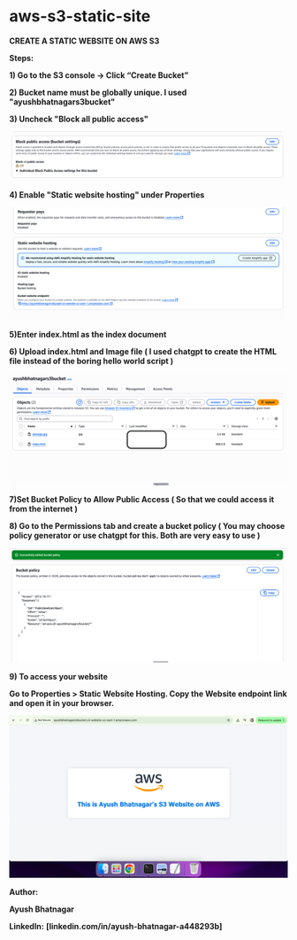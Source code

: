 # aws-s3-static-site

**CREATE A STATIC WEBSITE ON AWS S3**

**Steps:**

**1) Go to the S3 console → Click “Create Bucket”**

**2) Bucket name must be globally unique. I used "ayushbhatnagars3bucket"**

**3) Uncheck "Block all public access"**

![Screenshot](./Public_Access.png)


**4) Enable "Static website hosting" under Properties**

![Screenshot](./StaticWebsite_Settings.png)


**5)Enter index.html as the index document**


**6) Upload index.html and Image file ( I used chatgpt to create the HTML file instead of the boring hello world script )**

![Screenshot](./rootfolder.png)


**7)Set Bucket Policy to Allow Public Access ( So that we could access it from the internet )**


**8) Go to the Permissions tab and create a bucket policy ( You may choose policy generator or use chatgpt for this. Both are very easy to use )**

![Screenshot](./Bucket_Policy.png)


**9) To access your website**

**Go to Properties > Static Website Hosting. Copy the Website endpoint link and open it in your browser.**

![Screenshot](./Screenshot_of_website.png)

**Author:**

**Ayush Bhatnagar**

**LinkedIn:** **[linkedin.com/in/ayush-bhatnagar-a448293b]**
